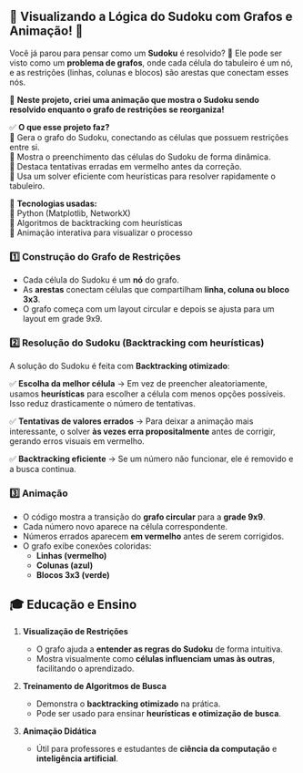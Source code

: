 ## **🧩 Visualizando a Lógica do Sudoku com Grafos e Animação! 🎥**

Você já parou para pensar como um **Sudoku** é resolvido? 🤔 Ele pode ser visto como um **problema de grafos**, onde cada célula do tabuleiro é um nó, e as restrições (linhas, colunas e blocos) são arestas que conectam esses nós.

🎯 **Neste projeto, criei uma animação que mostra o Sudoku sendo resolvido enquanto o grafo de restrições se reorganiza!**

✅ **O que esse projeto faz?**  
🔹 Gera o grafo do Sudoku, conectando as células que possuem restrições entre si.  
🔹 Mostra o preenchimento das células do Sudoku de forma dinâmica.  
🔹 Destaca tentativas erradas em vermelho antes da correção.  
🔹 Usa um solver eficiente com heurísticas para resolver rapidamente o tabuleiro.

🚀 **Tecnologias usadas:**  
📌 Python (Matplotlib, NetworkX)  
📌 Algoritmos de backtracking com heurísticas  
📌 Animação interativa para visualizar o processo

### **1️⃣ Construção do Grafo de Restrições**

- Cada célula do Sudoku é um **nó** do grafo.
- As **arestas** conectam células que compartilham **linha, coluna ou bloco 3x3**.
- O grafo começa com um layout circular e depois se ajusta para um layout em grade 9x9.

### **2️⃣ Resolução do Sudoku (Backtracking com heurísticas)**

A solução do Sudoku é feita com **Backtracking otimizado**:

✅ **Escolha da melhor célula** → Em vez de preencher aleatoriamente, usamos **heurísticas** para escolher a célula com menos opções possíveis. Isso reduz drasticamente o número de tentativas.

✅ **Tentativas de valores errados** → Para deixar a animação mais interessante, o solver **às vezes erra propositalmente** antes de corrigir, gerando erros visuais em vermelho.

✅ **Backtracking eficiente** → Se um número não funcionar, ele é removido e a busca continua.

### **3️⃣ Animação**

- O código mostra a transição do **grafo circular** para a **grade 9x9**.
- Cada número novo aparece na célula correspondente.
- Números errados aparecem **em vermelho** antes de serem corrigidos.
- O grafo exibe conexões coloridas:
    - **Linhas (vermelho)**
    - **Colunas (azul)**
    - **Blocos 3x3 (verde)**


## **🎓 Educação e Ensino**

1. **Visualização de Restrições**
    
    - O grafo ajuda a **entender as regras do Sudoku** de forma intuitiva.
    - Mostra visualmente como **células influenciam umas às outras**, facilitando o aprendizado.
2. **Treinamento de Algoritmos de Busca**
    
    - Demonstra o **backtracking otimizado** na prática.
    - Pode ser usado para ensinar **heurísticas e otimização de busca**.
3. **Animação Didática**
    
    - Útil para professores e estudantes de **ciência da computação** e **inteligência artificial**.
